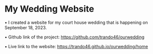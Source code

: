 # My Wedding Website

• I created a website for my court house wedding that is happening on September 18, 2023. 

• Github link of the project: https://github.com/trando46/ourwedding

• Live link to the website: https://trando46.github.io/ourwedding/home 
